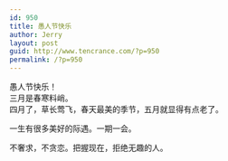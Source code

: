 ```yaml
---
id: 950
title: 愚人节快乐
author: Jerry
layout: post
guid: http://www.tencrance.com/?p=950
permalink: /?p=950
---
```

愚人节快乐！  
三月是春寒料峭。  
四月了，草长莺飞，春天最美的季节，五月就显得有点老了。

一生有很多美好的际遇。一期一会。

不奢求，不贪恋。把握现在，拒绝无趣的人。